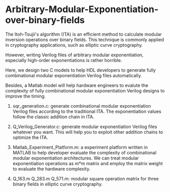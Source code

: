 # Arbitrary-Modular-Exponentiation-over-binary-fields

The Itoh-Tsujii's algorithm (ITA) is an efficient method to calculate modular inversion operations over binary fields. This technique is commonly applied in cryptography applications, such as elliptic curve cryptography.

However, writing Verilog files of arbitrary modular exponentiation, especially high-order exponentiations is rather horrible.

Here, we design two C models to help HDL developers to generate fully combinational modular exponentiation Verilog files automatically.

Besides, a Matlab model will help hardware engineers to evalute the complexity of fully combinational modular exponentiation Verilog designs to improve the timing.

1. sqr_generation.c: generate combinational modular exponentiation Verilog files according to the traditional ITA. The exponentiation values follow the classic addition chain in ITA.

2. Q_Verilog_Generator.c: generate modular exponentiation Verilog files whatever you want. This will help you to exploit other addition chains to optimize the ITA.

3. Matlab_Experiment_Platform.m: a experiment platform written in MATLAB to help developer evaluate the complexity of combinational modular exponentiation architectures. We can treat modular exponentiation operations as m*m matrix and employ the matrix weight to evaluate the hardware complexity.

4. Q_163.m Q_283.m Q_571.m: modular square operation matrix for three binary fields in elliptic curve cryptography.
